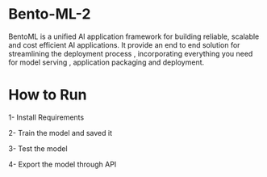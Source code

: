 # Bento-ML-2
BentoML is a unified AI application framework for building reliable, scalable and cost efficient AI applications. It provide an end to end solution for streamlining the deployment process , incorporating 
everything you need for model serving , application packaging and deployment.

# How to Run
1- Install Requirements

2- Train the model and saved it

3- Test the model

4- Export the model through API